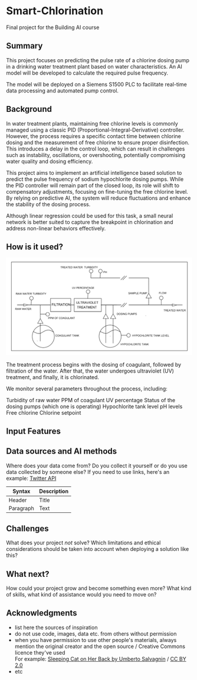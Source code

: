 <!-- This is the markdown template for the final project of the Building AI course, 
created by Reaktor Innovations and University of Helsinki. 
Copy the template, paste it to your GitHub README and edit! -->

# Smart-Chlorination
Final project for the Building AI course


## Summary

This project focuses on predicting the pulse rate of a chlorine dosing pump in a drinking water treatment plant based on water characteristics. An AI model will be developed to calculate the required pulse frequency.

The model will be deployed on a Siemens S1500 PLC to facilitate real-time data processing and automated pump control.

## Background

In water treatment plants, maintaining free chlorine levels is commonly managed using a classic PID (Proportional-Integral-Derivative) controller. However, the process requires a specific contact time between chlorine dosing and the measurement of free chlorine to ensure proper disinfection. This introduces a delay in the control loop, which can result in challenges such as instability, oscillations, or overshooting, potentially compromising water quality and dosing efficiency.

This project aims to implement an artificial intelligence based solution to predict the pulse frequency of sodium hypochlorite dosing pumps. While the PID controller will remain part of the closed loop, its role will shift to compensatory adjustments, focusing on fine-tuning the free chlorine level. By relying on predictive AI, the system will reduce fluctuations and enhance the stability of the dosing process.

Although linear regression could be used for this task, a small neural network is better suited to capture the breakpoint in chlorination and address non-linear behaviors effectively.


## How is it used?

![diagram](./images/treatment_plant_diagram.jpg)

The treatment process begins with the dosing of coagulant, followed by filtration of the water. After that, the water undergoes ultraviolet (UV) treatment, and finally, it is chlorinated.

We monitor several parameters throughout the process, including:

Turbidity of raw water
PPM of coagulant
UV percentage
Status of the dosing pumps (which one is operating)
Hypochlorite tank level
pH levels
Free chlorine
Chlorine setpoint

## Input Features
## Data sources and AI methods
Where does your data come from? Do you collect it yourself or do you use data collected by someone else?
If you need to use links, here's an example:
[Twitter API](https://developer.twitter.com/en/docs)

| Syntax      | Description |
| ----------- | ----------- |
| Header      | Title       |
| Paragraph   | Text        |

## Challenges

What does your project _not_ solve? Which limitations and ethical considerations should be taken into account when deploying a solution like this?

## What next?

How could your project grow and become something even more? What kind of skills, what kind of assistance would you  need to move on? 


## Acknowledgments

* list here the sources of inspiration 
* do not use code, images, data etc. from others without permission
* when you have permission to use other people's materials, always mention the original creator and the open source / Creative Commons licence they've used
  <br>For example: [Sleeping Cat on Her Back by Umberto Salvagnin](https://commons.wikimedia.org/wiki/File:Sleeping_cat_on_her_back.jpg#filelinks) / [CC BY 2.0](https://creativecommons.org/licenses/by/2.0)
* etc
